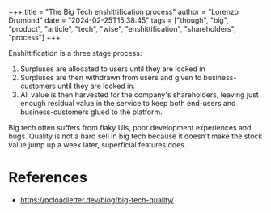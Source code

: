 +++
title = "The Big Tech enshittification process"
author = "Lorenzo Drumond"
date = "2024-02-25T15:38:45"
tags = ["though",  "big",  "product",  "article",  "tech",  "wise",  "enshittification",  "shareholders",  "process"]
+++


Enshittification is a three stage process:

1. Surpluses are allocated to users until they are locked in
2. Surpluses are then withdrawn from users and given to business-customers until they are locked in.
3. All value is then harvested for the company's shareholders, leaving just enough residual value in the service to keep both end-users and business-customers glued to the platform.

Big tech often suffers from flaky UIs, poor development experiences and bugs. Quality is not a hard sell in big tech because it doesn't make the stock value jump up a week later, superficial features does.

# References
- https://pcloadletter.dev/blog/big-tech-quality/
